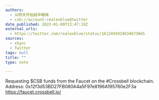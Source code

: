 ```yaml
---
authors:
  - 从明天开始就早睡辣
  - csb://account:realexblue@twitter
date_published: 2023-01-09T13:47:19Z
external_urls:
  - https://twitter.com/realexblue/status/1612445919634673665
sources:
  - xSync
  - Twitter
tags: null
title: ""
type: note

---
```


Requesting $CSB funds from the Faucet on the #Crossbell blockchain. Address: 0x12f3d53BD27FB080A4a5F97e8196A195760e2F3a <a href="https://faucet.crossbell.io/" target="_blank" rel="noopener noreferrer">https://faucet.crossbell.io/</a>